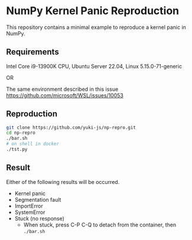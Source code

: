 # NumPy Kernel Panic Reproduction

This repository contains a minimal example to reproduce a kernel panic in NumPy.

## Requirements

Intel Core i9-13900K CPU, Ubuntu Server 22.04, Linux 5.15.0-71-generic

OR

The same environment described in this issue https://github.com/microsoft/WSL/issues/10053

## Reproduction

```sh
git clone https://github.com/yuki-js/np-repro.git
cd np-repro
./bar.sh
# on shell in docker
./tst.py
```

## Result

Either of the following results will be occurred.

- Kernel panic
- Segmentation fault
- ImportError
- SystemError
- Stuck (no response)
  - When stuck, press C-P C-Q to detach from the container, then `./bar.sh`
